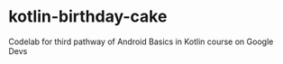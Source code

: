 # kotlin-birthday-cake
 Codelab for third pathway of Android Basics in Kotlin course on Google Devs
